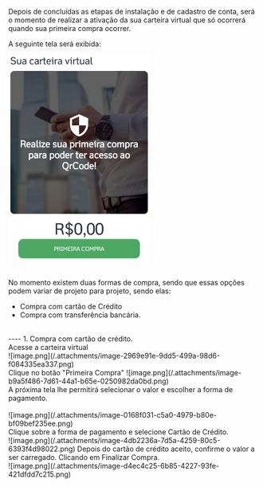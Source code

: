 Depois de concluídas as etapas de instalação e de cadastro de conta, será o momento de realizar a ativação da sua carteira virtual que só ocorrerá quando sua primeira compra ocorrer.

A seguinte tela será exibida:

![image.png](/.attachments/image-6ab87717-3690-4f51-b28a-c0245b998fd5.png)<br><br>

No momento existem duas formas de compra, sendo que essas opções podem variar de projeto para projeto, sendo elas:

- Compra com cartão de Crédito
- Compra com transferência bancária.
<br>
----
1. Compra com cartão de crédito.<br>
Acesse a carteira virtual<br>
![image.png](/.attachments/image-2969e91e-9dd5-499a-98d6-f084335ea337.png)<br>
Clique no botão "Primeira Compra"
![image.png](/.attachments/image-b9a5f486-7d61-44a1-b65e-0250982da0bd.png)<br>
A próxima tela lhe permitirá selecionar o valor e escolher a forma de pagamento.<br><br>
![image.png](/.attachments/image-0168f031-c5a0-4979-b80e-bf09bef235ee.png)<br>
Clique sobre a forma de pagamento e selecione Cartão de Crédito.<br>
![image.png](/.attachments/image-4db2236a-7d5a-4259-80c5-6393f4d98022.png)
Depois do cartão de crédito aceito, confirme o valor a ser carregado. Clicando em Finalizar Compra.<br>
![image.png](/.attachments/image-d4ec4c25-6b85-4227-93fe-421dfdd7c215.png)
